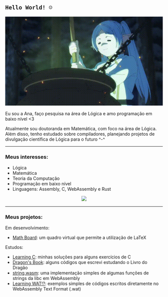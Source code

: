 `Hello World! ☺`
----------------

<div align="center">
    <img src="./img/frieren.gif" />
</div>

Eu sou a Ana, faço pesquisa na área de Lógica e amo programação em baixo nível <3

Atualmente sou doutoranda em Matemática, com foco na área de Lógica. Além disso, tenho estudado sobre compiladores, planejando projetos de divulgação científica de Lógica para o futuro ^-^

---

### **Meus interesses**:

 - Lógica
 - Matemática
 - Teoria da Computação
 - Programação em baixo nível
 - Linguagens: Assembly, C, WebAssembly e Rust

<div align="center"><a href="https://github.com/anachan01h">
    <img src="https://github-readme-stats.vercel.app/api/top-langs/?username=anachan01h&layout=compact&langs_count=4&theme=tokyonight" />
</a></div>

---

### **Meus projetos**:

Em desenvolvimento:
 - [Math Board][math-board]: um quadro virtual que permite a utilização de LaTeX

Estudos:
- [Learning C][learning-c]: minhas soluções para alguns exercícios de C
 - [Dragon's Book][dragons-book]: alguns códigos que escrevi estudando o Livro do Dragão
 - [string.wasm][string-wasm]: uma implementação simples de algumas funções de strings da libc em WebAssembly
 - [Learning WAT!?][learning-wat]: exemplos simples de códigos escritos diretamente no WebAssembly Text Format (.wat)

<!-- Links -->
[learning-wat]: https://github.com/anachan01h/learning-wat
[string-wasm]: https://github.com/anachan01h/string-wasm
[math-board]: https://github.com/anachan01h/math-board
[dragons-book]: https://github.com/anachan01h/dragons-book
[learning-c]: https://github.com/anachan01h/learning-c

